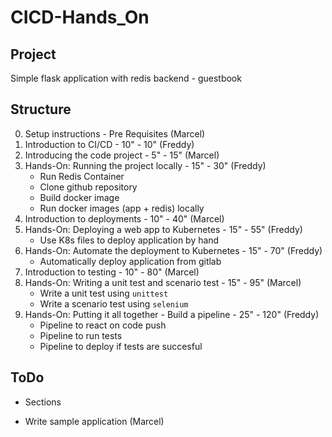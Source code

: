 # CICD-Hands_On

## Project

Simple flask application with redis backend - guestbook

## Structure

0. Setup instructions - Pre Requisites (Marcel)
1. Introduction to CI/CD - 10" - 10" (Freddy)
2. Introducing the code project - 5" - 15" (Marcel)
3. Hands-On: Running the project locally - 15" - 30" (Freddy)
    * Run Redis Container
    * Clone github repository
    * Build docker image
    * Run docker images (app + redis) locally
4. Introduction to deployments - 10" - 40" (Marcel)
5. Hands-On: Deploying a web app to Kubernetes - 15" - 55" (Freddy)
    * Use K8s files to deploy application by hand
6. Hands-On: Automate the deployment to Kubernetes - 15" - 70" (Freddy)
    * Automatically deploy application from gitlab
7. Introduction to testing - 10" - 80" (Marcel)
8. Hands-On: Writing a unit test and scenario test - 15" - 95" (Marcel)
    * Write a unit test using `unittest`
    * Write a scenario test using `selenium`
9. Hands-On: Putting it all together - Build a pipeline - 25" - 120" (Freddy)
    * Pipeline to react on code push
    * Pipeline to run tests
    * Pipeline to deploy if tests are succesful


## ToDo

+ Sections


* Write sample application (Marcel)
